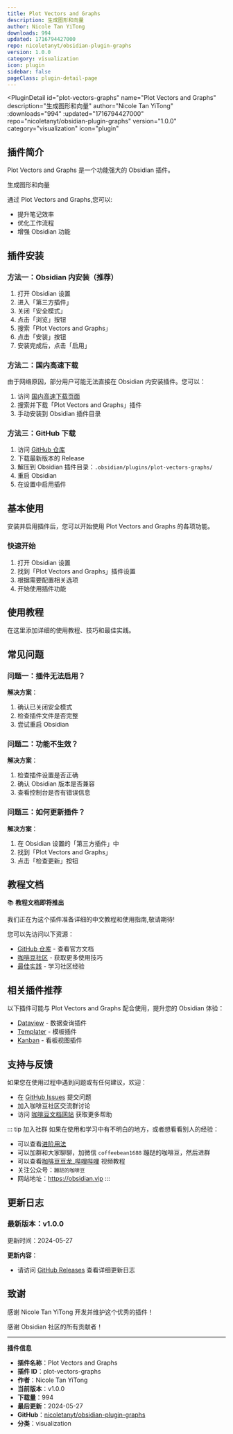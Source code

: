 ```yaml
---
title: Plot Vectors and Graphs
description: 生成图形和向量
author: Nicole Tan YiTong
downloads: 994
updated: 1716794427000
repo: nicoletanyt/obsidian-plugin-graphs
version: 1.0.0
category: visualization
icon: plugin
sidebar: false
pageClass: plugin-detail-page
---
```


<PluginDetail
  id="plot-vectors-graphs"
  name="Plot Vectors and Graphs"
  description="生成图形和向量"
  author="Nicole Tan YiTong"
  :downloads="994"
  :updated="1716794427000"
  repo="nicoletanyt/obsidian-plugin-graphs"
  version="1.0.0"
  category="visualization"
  icon="plugin"
>

<!-- AUTO_GENERATED_START -->
## 插件简介

Plot Vectors and Graphs 是一个功能强大的 Obsidian 插件。

生成图形和向量

通过 Plot Vectors and Graphs,您可以:

- 提升笔记效率
- 优化工作流程
- 增强 Obsidian 功能

<!-- AUTO_GENERATED_END -->

<!-- AUTO_GENERATED_START -->
## 插件安装

### 方法一：Obsidian 内安装（推荐）

1. 打开 Obsidian 设置
2. 进入「第三方插件」
3. 关闭「安全模式」
4. 点击「浏览」按钮
5. 搜索「Plot Vectors and Graphs」
6. 点击「安装」按钮
7. 安装完成后，点击「启用」

### 方法二：国内高速下载

由于网络原因，部分用户可能无法直接在 Obsidian 内安装插件。您可以：

1. 访问 [国内高速下载页面](/zh/documentation/obsidian-plugins-download.html)
2. 搜索并下载「Plot Vectors and Graphs」插件
3. 手动安装到 Obsidian 插件目录

### 方法三：GitHub 下载

1. 访问 [GitHub 仓库](https://github.com/nicoletanyt/obsidian-plugin-graphs)
2. 下载最新版本的 Release
3. 解压到 Obsidian 插件目录：`.obsidian/plugins/plot-vectors-graphs/`
4. 重启 Obsidian
5. 在设置中启用插件

## 基本使用

安装并启用插件后，您可以开始使用 Plot Vectors and Graphs 的各项功能。

### 快速开始

1. 打开 Obsidian 设置
2. 找到「Plot Vectors and Graphs」插件设置
3. 根据需要配置相关选项
4. 开始使用插件功能

<!-- AUTO_GENERATED_END -->

<!-- CUSTOM_CONTENT_START:tutorial -->
## 使用教程

在这里添加详细的使用教程、技巧和最佳实践。

<!-- CUSTOM_CONTENT_END:tutorial -->

<!-- SHARED_CONTENT_START -->
## 常见问题

### 问题一：插件无法启用？

**解决方案**：
1. 确认已关闭安全模式
2. 检查插件文件是否完整
3. 尝试重启 Obsidian

### 问题二：功能不生效？

**解决方案**：
1. 检查插件设置是否正确
2. 确认 Obsidian 版本是否兼容
3. 查看控制台是否有错误信息

### 问题三：如何更新插件？

**解决方案**：
1. 在 Obsidian 设置的「第三方插件」中
2. 找到「Plot Vectors and Graphs」
3. 点击「检查更新」按钮

## 教程文档

📚 **教程文档即将推出**

我们正在为这个插件准备详细的中文教程和使用指南,敬请期待!

您可以先访问以下资源：
- [GitHub 仓库](https://github.com/nicoletanyt/obsidian-plugin-graphs) - 查看官方文档
- [咖啡豆社区](/zh/bases/) - 获取更多使用技巧
- [最佳实践](/zh/best-practices/) - 学习社区经验

## 相关插件推荐

以下插件可能与 Plot Vectors and Graphs 配合使用，提升您的 Obsidian 体验：

- [Dataview](/zh/plugins/dataview.html) - 数据查询插件
- [Templater](/zh/plugins/templater-obsidian.html) - 模板插件
- [Kanban](/zh/plugins/obsidian-kanban.html) - 看板视图插件

## 支持与反馈

如果您在使用过程中遇到问题或有任何建议，欢迎：

- 在 [GitHub Issues](https://github.com/nicoletanyt/obsidian-plugin-graphs/issues) 提交问题
- 加入咖啡豆社区交流群讨论
- 访问 [咖啡豆文档网站](https://obsidian.vip) 获取更多帮助

::: tip 加入社群
如果在使用和学习中有不明白的地方，或者想看看别人的经验：
- 可以查看[进阶用法](/zh/advanced)
- 可以加群和大家聊聊，加微信 `coffeebean1688` 蹦跶的咖啡豆，然后进群
- 可以查看[咖啡豆豆龙_哔哩哔哩](https://space.bilibili.com/618777356) 视频教程
- 关注公众号：`蹦跶的咖啡豆`
- 网站地址：https://obsidian.vip
:::
<!-- SHARED_CONTENT_END -->

<!-- AUTO_GENERATED_START -->
## 更新日志

### 最新版本：v1.0.0

更新时间：2024-05-27

**更新内容**：
- 请访问 [GitHub Releases](https://github.com/nicoletanyt/obsidian-plugin-graphs/releases) 查看详细更新日志

## 致谢

感谢 Nicole Tan YiTong 开发并维护这个优秀的插件！

感谢 Obsidian 社区的所有贡献者！

---

**插件信息**
- **插件名称**：Plot Vectors and Graphs
- **插件 ID**：plot-vectors-graphs
- **作者**：Nicole Tan YiTong
- **当前版本**：v1.0.0
- **下载量**：994
- **最后更新**：2024-05-27
- **GitHub**：[nicoletanyt/obsidian-plugin-graphs](https://github.com/nicoletanyt/obsidian-plugin-graphs)
- **分类**：visualization
<!-- AUTO_GENERATED_END -->

</PluginDetail>

